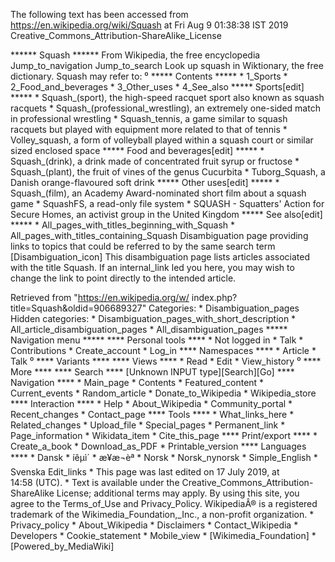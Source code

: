 The following text has been accessed from https://en.wikipedia.org/wiki/Squash at Fri Aug 9 01:38:38 IST 2019
Creative_Commons_Attribution-ShareAlike_License




















****** Squash ******
From Wikipedia, the free encyclopedia
Jump_to_navigation Jump_to_search
 Look up squash in Wiktionary, the free dictionary.
Squash may refer to:
⁰
***** Contents *****
    * 1_Sports
    * 2_Food_and_beverages
    * 3_Other_uses
    * 4_See_also
***** Sports[edit] *****
    * Squash_(sport), the high-speed racquet sport also known as squash
      racquets
    * Squash_(professional_wrestling), an extremely one-sided match in
      professional wrestling
    * Squash_tennis, a game similar to squash racquets but played with
      equipment more related to that of tennis
    * Volley_squash, a form of volleyball played within a squash court or
      similar sized enclosed space
***** Food and beverages[edit] *****
    * Squash_(drink), a drink made of concentrated fruit syrup or fructose
    * Squash_(plant), the fruit of vines of the genus Cucurbita
    * Tuborg_Squash, a Danish orange-flavoured soft drink
***** Other uses[edit] *****
    * Squash_(film), an Academy Award-nominated short film about a squash game
    * SquashFS, a read-only file system
    * SQUASH - Squatters' Action for Secure Homes, an activist group in the
      United Kingdom
***** See also[edit] *****
    * All_pages_with_titles_beginning_with_Squash
    * All_pages_with_titles_containing_Squash
                      Disambiguation page providing links to topics that could
                      be referred to by the same search term
[Disambiguation_icon] This disambiguation page lists articles associated with
                      the title Squash.
                      If an internal_link led you here, you may wish to change
                      the link to point directly to the intended article.

Retrieved from "https://en.wikipedia.org/w/
index.php?title=Squash&oldid=906689327"
Categories:
    * Disambiguation_pages
Hidden categories:
    * Disambiguation_pages_with_short_description
    * All_article_disambiguation_pages
    * All_disambiguation_pages
***** Navigation menu *****
**** Personal tools ****
    * Not logged in
    * Talk
    * Contributions
    * Create_account
    * Log_in
**** Namespaces ****
    * Article
    * Talk
⁰
**** Variants ****
**** Views ****
    * Read
    * Edit
    * View_history
⁰
**** More ****
**** Search ****
[Unknown INPUT type][Search][Go]
**** Navigation ****
    * Main_page
    * Contents
    * Featured_content
    * Current_events
    * Random_article
    * Donate_to_Wikipedia
    * Wikipedia_store
**** Interaction ****
    * Help
    * About_Wikipedia
    * Community_portal
    * Recent_changes
    * Contact_page
**** Tools ****
    * What_links_here
    * Related_changes
    * Upload_file
    * Special_pages
    * Permanent_link
    * Page_information
    * Wikidata_item
    * Cite_this_page
**** Print/export ****
    * Create_a_book
    * Download_as_PDF
    * Printable_version
**** Languages ****
    * Dansk
    * íêµ­ì´
    * æ¥æ¬èª
    * Norsk
    * Norsk_nynorsk
    * Simple_English
    * Svenska
Edit_links
    * This page was last edited on 17 July 2019, at 14:58 (UTC).
    * Text is available under the Creative_Commons_Attribution-ShareAlike
      License; additional terms may apply. By using this site, you agree to the
      Terms_of_Use and Privacy_Policy. WikipediaÂ® is a registered trademark of
      the Wikimedia_Foundation,_Inc., a non-profit organization.
    * Privacy_policy
    * About_Wikipedia
    * Disclaimers
    * Contact_Wikipedia
    * Developers
    * Cookie_statement
    * Mobile_view
    * [Wikimedia_Foundation]
    * [Powered_by_MediaWiki]
